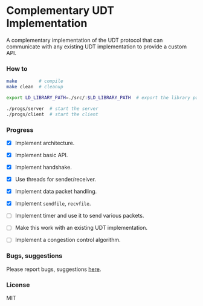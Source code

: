 # Complementary UDT Implementation
A complementary implementation of the UDT protocol that can communicate with any existing UDT implementation to provide a custom API.

### How to
```bash
make        # compile
make clean  # cleanup

export LD_LIBRARY_PATH=./src/:$LD_LIBRARY_PATH  # export the library path

./progs/server  # start the server
./progs/client  # start the client
```

### Progress
 - [x] Implement architecture.
 - [x] Implement basic API.
 - [x] Implement handshake.
 - [x] Use threads for sender/receiver.
 - [x] Implement data packet handling.
 - [x] Implement `sendfile`, `recvfile`.
 - [ ] Implement timer and use it to send various packets.
 - [ ] Make this work with an existing UDT implementation.
 - [ ] Implement a congestion control algorithm.


### Bugs, suggestions
Please report bugs, suggestions [here](https://github.com/utkarshme/udt-c/issues).

### License
MIT
